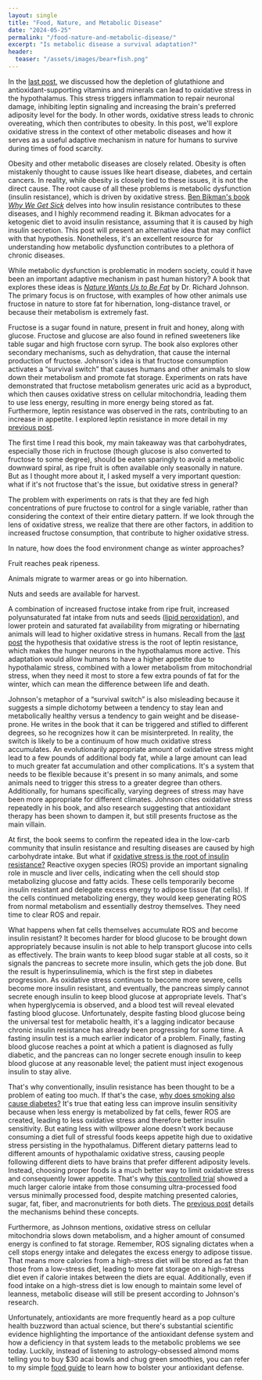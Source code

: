 ```yaml
---
layout: single
title: "Food, Nature, and Metabolic Disease"
date: "2024-05-25"
permalink: "/food-nature-and-metabolic-disease/"
excerpt: "Is metabolic disease a survival adaptation?"
header:
  teaser: "/assets/images/bear+fish.png"
---
```


In the [last post](https://stopbigfood.com/2024/04/18/is-oxidative-stress-the-root-cause-of-obesity), we discussed how the depletion of glutathione and antioxidant-supporting vitamins and minerals can lead to oxidative stress in the hypothalamus. This stress triggers inflammation to repair neuronal damage, inhibiting leptin signaling and increasing the brain's preferred adiposity level for the body. In other words, oxidative stress leads to chronic overeating, which then contributes to obesity. In this post, we'll explore oxidative stress in the context of other metabolic diseases and how it serves as a useful adaptive mechanism in nature for humans to survive during times of food scarcity.

Obesity and other metabolic diseases are closely related. Obesity is often mistakenly thought to cause issues like heart disease, diabetes, and certain cancers. In reality, while obesity is closely tied to these issues, it is not the direct cause. The root cause of all these problems is metabolic dysfunction (insulin resistance), which is driven by oxidative stress. [Ben Bikman's book _Why We Get Sick_](https://a.co/d/bs0ZlJv) delves into how insulin resistance contributes to these diseases, and I highly recommend reading it. Bikman advocates for a ketogenic diet to avoid insulin resistance, assuming that it is caused by high insulin secretion. This post will present an alternative idea that may conflict with that hypothesis. Nonetheless, it's an excellent resource for understanding how metabolic dysfunction contributes to a plethora of chronic diseases.

While metabolic dysfunction is problematic in modern society, could it have been an important adaptive mechanism in past human history? A book that explores these ideas is [_Nature Wants Us to Be Fat_](https://a.co/d/6gOa9j3) by Dr. Richard Johnson. The primary focus is on fructose, with examples of how other animals use fructose in nature to store fat for hibernation, long-distance travel, or because their metabolism is extremely fast.

Fructose is a sugar found in nature, present in fruit and honey, along with glucose. Fructose and glucose are also found in refined sweeteners like table sugar and high fructose corn syrup. The book also explores other secondary mechanisms, such as dehydration, that cause the internal production of fructose. Johnson's idea is that fructose consumption activates a “survival switch” that causes humans and other animals to slow down their metabolism and promote fat storage. Experiments on rats have demonstrated that fructose metabolism generates uric acid as a byproduct, which then causes oxidative stress on cellular mitochondria, leading them to use less energy, resulting in more energy being stored as fat. Furthermore, leptin resistance was observed in the rats, contributing to an increase in appetite. I explored leptin resistance in more detail in my [previous post](https://stopbigfood.com/2024/04/18/is-oxidative-stress-the-root-cause-of-obesity).

The first time I read this book, my main takeaway was that carbohydrates, especially those rich in fructose (though glucose is also converted to fructose to some degree), should be eaten sparingly to avoid a metabolic downward spiral, as ripe fruit is often available only seasonally in nature. But as I thought more about it, I asked myself a very important question: what if it's not fructose that's the issue, but oxidative stress in general?

The problem with experiments on rats is that they are fed high concentrations of pure fructose to control for a single variable, rather than considering the context of their entire dietary pattern. If we look through the lens of oxidative stress, we realize that there are other factors, in addition to increased fructose consumption, that contribute to higher oxidative stress.

In nature, how does the food environment change as winter approaches?

Fruit reaches peak ripeness.

Animals migrate to warmer areas or go into hibernation.

Nuts and seeds are available for harvest.

A combination of increased fructose intake from ripe fruit, increased polyunsaturated fat intake from nuts and seeds ([lipid peroxidation](https://en.wikipedia.org//wiki/Lipid_peroxidation)), and lower protein and saturated fat availability from migrating or hibernating animals will lead to higher oxidative stress in humans. Recall from the [last post](https://stopbigfood.com/2024/04/18/is-oxidative-stress-the-root-cause-of-obesity) the hypothesis that oxidative stress is the root of leptin resistance, which makes the hunger neurons in the hypothalamus more active. This adaptation would allow humans to have a higher appetite due to hypothalamic stress, combined with a lower metabolism from mitochondrial stress, when they need it most to store a few extra pounds of fat for the winter, which can mean the difference between life and death.

Johnson's metaphor of a “survival switch” is also misleading because it suggests a simple dichotomy between a tendency to stay lean and metabolically healthy versus a tendency to gain weight and be disease-prone. He writes in the book that it can be triggered and stifled to different degrees, so he recognizes how it can be misinterpreted. In reality, the switch is likely to be a continuum of how much oxidative stress accumulates. An evolutionarily appropriate amount of oxidative stress might lead to a few pounds of additional body fat, while a large amount can lead to much greater fat accumulation and other complications. It's a system that needs to be flexible because it's present in so many animals, and some animals need to trigger this stress to a greater degree than others. Additionally, for humans specifically, varying degrees of stress may have been more appropriate for different climates. Johnson cites oxidative stress repeatedly in his book, and also research suggesting that antioxidant therapy has been shown to dampen it, but still presents fructose as the main villain.

At first, the book seems to confirm the repeated idea in the low-carb community that insulin resistance and resulting diseases are caused by high carbohydrate intake. But what if [oxidative stress is the root of insulin resistance?](https://www.ahajournals.org/doi/10.1161/01.ATV.0000122852.22604.78#d3e654) Reactive oxygen species (ROS) provide an important signaling role in muscle and liver cells, indicating when the cell should stop metabolizing glucose and fatty acids. These cells temporarily become insulin resistant and delegate excess energy to adipose tissue (fat cells). If the cells continued metabolizing energy, they would keep generating ROS from normal metabolism and essentially destroy themselves. They need time to clear ROS and repair.

What happens when fat cells themselves accumulate ROS and become insulin resistant? It becomes harder for blood glucose to be brought down appropriately because insulin is not able to help transport glucose into cells as effectively. The brain wants to keep blood sugar stable at all costs, so it signals the pancreas to secrete more insulin, which gets the job done. But the result is hyperinsulinemia, which is the first step in diabetes progression. As oxidative stress continues to become more severe, cells become more insulin resistant, and eventually, the pancreas simply cannot secrete enough insulin to keep blood glucose at appropriate levels. That's when hyperglycemia is observed, and a blood test will reveal elevated fasting blood glucose. Unfortunately, despite fasting blood glucose being the universal test for metabolic health, it's a lagging indicator because chronic insulin resistance has already been progressing for some time. A fasting insulin test is a much earlier indicator of a problem. Finally, fasting blood glucose reaches a point at which a patient is diagnosed as fully diabetic, and the pancreas can no longer secrete enough insulin to keep blood glucose at any reasonable level; the patient must inject exogenous insulin to stay alive.

That's why conventionally, insulin resistance has been thought to be a problem of eating too much. If that's the case, [why does smoking also cause diabetes?](https://www.cdc.gov/tobacco/campaign/tips/diseases/diabetes.html) It's true that eating less can improve insulin sensitivity because when less energy is metabolized by fat cells, fewer ROS are created, leading to less oxidative stress and therefore better insulin sensitivity. But eating less with willpower alone doesn't work because consuming a diet full of stressful foods keeps appetite high due to oxidative stress persisting in the hypothalamus. Different dietary patterns lead to different amounts of hypothalamic oxidative stress, causing people following different diets to have brains that prefer different adiposity levels. Instead, choosing proper foods is a much better way to limit oxidative stress and consequently lower appetite. That's why [this controlled trial](https://www.sciencedirect.com/science/article/pii/S1550413119302487?via%3Dihub) showed a much larger calorie intake from those consuming ultra-processed food versus minimally processed food, despite matching presented calories, sugar, fat, fiber, and macronutrients for both diets. The [previous post](https://stopbigfood.com/2024/04/18/is-oxidative-stress-the-root-cause-of-obesity) details the mechanisms behind these concepts.

Furthermore, as Johnson mentions, oxidative stress on cellular mitochondria slows down metabolism, and a higher amount of consumed energy is confined to fat storage. Remember, ROS signaling dictates when a cell stops energy intake and delegates the excess energy to adipose tissue. That means more calories from a high-stress diet will be stored as fat than those from a low-stress diet, leading to more fat storage on a high-stress diet even if calorie intakes between the diets are equal. Additionally, even if food intake on a high-stress diet is low enough to maintain some level of leanness, metabolic disease will still be present according to Johnson's research.

Unfortunately, antioxidants are more frequently heard as a pop culture health buzzword than actual science, but there's substantial scientific evidence highlighting the importance of the antioxidant defense system and how a deficiency in that system leads to the metabolic problems we see today. Luckily, instead of listening to astrology-obsessed almond moms telling you to buy $30 acai bowls and chug green smoothies, you can refer to my simple [food guide](https://www.stopbigfood.com/food-guide) to learn how to bolster your antioxidant defense.
